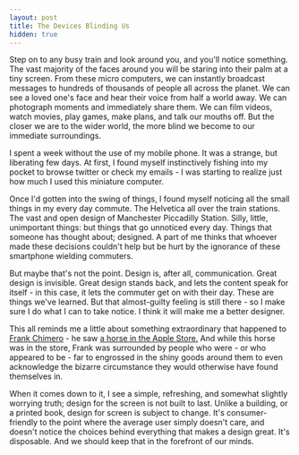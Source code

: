 ```yaml
---
layout: post
title: The Devices Blinding Us
hidden: true
---
```


Step on to any busy train and look around you, and you'll notice something. The vast majority of the faces around you will be staring into their palm at a tiny screen. From these micro computers, we can instantly broadcast messages to hundreds of thousands of people all across the planet. We can see a loved one's face and hear their voice from half a world away. We can photograph moments and immediately share them. We can film videos, watch movies, play games, make plans, and talk our mouths off. But the closer we are to the wider world, the more blind we become to our immediate surroundings.

<!-- more -->I spent a week without the use of my mobile phone. It was a strange, but liberating few days. At first, I found myself instinctively fishing into my pocket to browse twitter or check my emails - I was starting to realize just how much I used this miniature computer.

Once I'd gotten into the swing of things, I found myself noticing all the small things in my every day commute. The Helvetica all over the train stations. The vast and open design of Manchester Piccadilly Station. Silly, little, unimportant things: but things that go unnoticed every day. Things that someone has thought about; designed. A part of me thinks that whoever made these decisions couldn't help but be hurt by the ignorance of these smartphone wielding commuters.

But maybe that's not the point. Design is, after all, communication. Great design is invisible. Great design stands back, and lets the content speak for itself - in this case, it lets the commuter get on with their day. These are things we've learned. But that almost-guilty feeling is still there - so I make sure I do what I can to take notice. I think it will make me a better designer.

This all reminds me a little about something extraordinary that happened to [Frank Chimero](http://twitter.com/fchimero) - he saw [a horse in the Apple Store.](http://frankchimero.com/writing/2010/there-is-a-horse-in-the-apple-store/) And while this horse was in the store, Frank was surrounded by people who were - or who appeared to be - far to engrossed in the shiny goods around them to even acknowledge the bizarre circumstance they would otherwise have found themselves in.

When it comes down to it, I see a simple, refreshing, and somewhat slightly worrying truth; design for the screen is not built to last. Unlike a building, or a printed book, design for screen is subject to change. It's consumer-friendly to the point where the average user simply doesn't care, and doesn't notice the choices behind everything that makes a design great. It's disposable. And we should keep that in the forefront of our minds.
